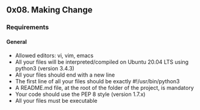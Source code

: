 <h2>0x08. Making Change</h2>

<h3>Requirements</h3>
<h4>General</h4>
<ul>
<li>Allowed editors: vi, vim, emacs</li>
<li>All your files will be interpreted/compiled on Ubuntu 20.04 LTS using python3 (version 3.4.3)</li>
<li>All your files should end with a new line</li>
<li>The first line of all your files should be exactly #!/usr/bin/python3</li>
<li>A README.md file, at the root of the folder of the project, is mandatory</li>
<li>Your code should use the PEP 8 style (version 1.7.x)</li>
<li>All your files must be executable</li>
</ul>
